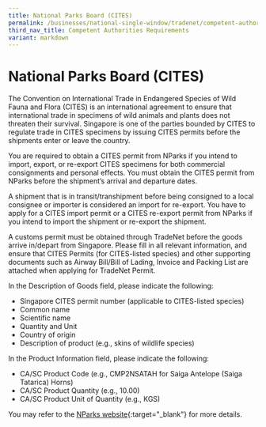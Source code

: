 ```yaml
---
title: National Parks Board (CITES)
permalink: /businesses/national-single-window/tradenet/competent-authorities-requirements/nparks-cites/
third_nav_title: Competent Authorities Requirements
variant: markdown
---
```

# National Parks Board (CITES)

The Convention on International Trade in Endangered Species of Wild Fauna and Flora (CITES) is an international agreement to ensure that international trade in specimens of wild animals and plants does not threaten their survival. Singapore is one of the parties bounded by CITES to regulate trade in CITES specimens by issuing CITES permits before the shipments enter or leave the country.

You are required to obtain a CITES permit from NParks if you intend to import, export, or re-export CITES specimens for both commercial consignments and personal effects. You must obtain the CITES permit from NParks before the shipment’s arrival and departure dates.

A shipment that is in transit/transhipment before being consigned to a local consignee or importer is considered an import for re-export. You have to apply for a CITES import permit or a CITES re-export permit from NParks if you intend to import the shipment or re-export the shipment.

A customs permit must be obtained through TradeNet before the goods arrive in/depart from Singapore. Please fill in all relevant information, and ensure that CITES Permits (for CITES-listed species) and other supporting documents such as Airway Bill/Bill of Lading, Invoice and Packing List are attached when applying for TradeNet Permit.  

In the Description of Goods field, please indicate the following:  

-   Singapore CITES permit number (applicable to CITES-listed species)
-   Common name
-   Scientific name
-   Quantity and Unit
-   Country of origin
-   Description of product (e.g., skins of wildlife species)

  

In the Product Information field, please indicate the following:

-   CA/SC Product Code (e.g., CMP2NSATAH for Saiga Antelope (Saiga Tatarica) Horns)
-   CA/SC Product Quantity (e.g., 10.00)
-   CA/SC Product Unit of Quantity (e.g., KGS)  
      
    

You may refer to the [NParks website](https://www.nparks.gov.sg/avs/animals/cites/cites-classification-of-endangered-species){:target="_blank"} for more details.